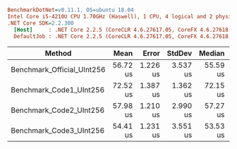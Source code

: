 ``` ini

BenchmarkDotNet=v0.11.1, OS=ubuntu 18.04
Intel Core i5-4210U CPU 1.70GHz (Haswell), 1 CPU, 4 logical and 2 physical cores
.NET Core SDK=2.2.300
  [Host]     : .NET Core 2.2.5 (CoreCLR 4.6.27617.05, CoreFX 4.6.27618.01), 64bit RyuJIT
  DefaultJob : .NET Core 2.2.5 (CoreCLR 4.6.27617.05, CoreFX 4.6.27618.01), 64bit RyuJIT


```
|                     Method |     Mean |    Error |   StdDev |   Median |      Min |      Max | Scaled | ScaledSD | Rank |
|--------------------------- |---------:|---------:|---------:|---------:|---------:|---------:|-------:|---------:|-----:|
| Benchmark_Official_UInt256 | 56.72 us | 1.226 us | 3.537 us | 55.59 us | 52.67 us | 66.44 us |   1.00 |     0.00 |    2 |
|    Benchmark_Code1_UInt256 | 72.52 us | 1.387 us | 1.362 us | 72.15 us | 71.09 us | 75.74 us |   1.28 |     0.08 |    4 |
|    Benchmark_Code2_UInt256 | 57.98 us | 1.210 us | 2.990 us | 57.27 us | 53.39 us | 66.63 us |   1.03 |     0.08 |    3 |
|    Benchmark_Code3_UInt256 | 54.41 us | 1.231 us | 3.551 us | 53.53 us | 48.85 us | 63.87 us |   0.96 |     0.08 |    1 |
